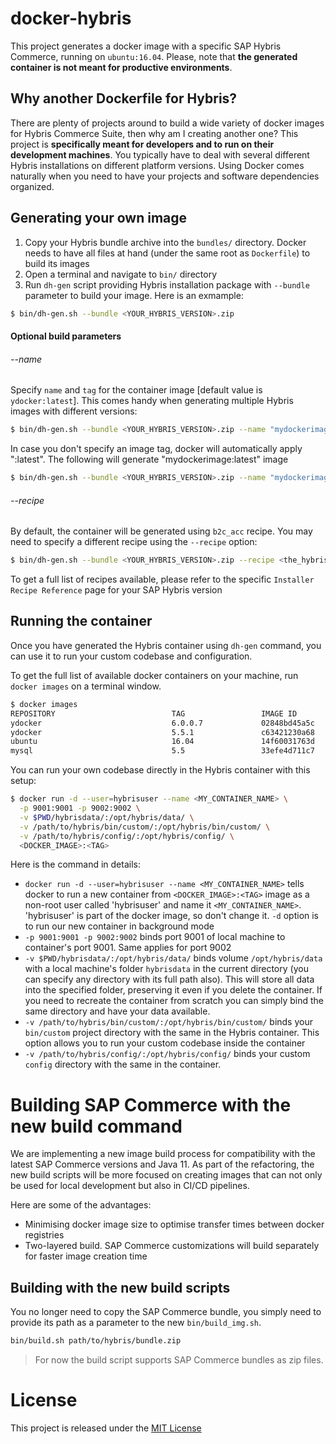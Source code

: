 # docker-hybris

This project generates a docker image with a specific SAP Hybris Commerce, running on `ubuntu:16.04`. Please, note that **the generated container is not meant for productive environments**.

## Why another Dockerfile for Hybris?
There are plenty of projects around to build a wide variety of docker images for Hybris Commerce Suite, then why am I creating another one?
This project is **specifically meant for developers and to run on their development machines**. You typically have to deal with several different Hybris installations on different platform versions. Using Docker comes naturally when you need to have your projects and software dependencies organized.

## Generating your own image
1. Copy your Hybris bundle archive into the `bundles/` directory. Docker needs to have all files at hand (under the same root as `Dockerfile`) to build its images
2. Open a terminal and navigate to `bin/` directory
3. Run `dh-gen` script providing Hybris installation package with `--bundle` parameter to build your image. Here is an exmample:
```bash
$ bin/dh-gen.sh --bundle <YOUR_HYBRIS_VERSION>.zip
```

#### Optional build parameters
###### --name
Specify `name` and `tag` for the container image [default value is `ydocker:latest`]. This comes handy when generating multiple Hybris images with different versions:
```bash
$ bin/dh-gen.sh --bundle <YOUR_HYBRIS_VERSION>.zip --name "mydockerimage:6.0.1"
```

In case you don't specify an image tag, docker will automatically apply ":latest". The following will generate "mydockerimage:latest" image
```bash
$ bin/dh-gen.sh --bundle <YOUR_HYBRIS_VERSION>.zip --name "mydockerimage"
```

###### --recipe
By default, the container will be generated using `b2c_acc` recipe. You may need to specify a different recipe using the `--recipe` option:
```bash
$ bin/dh-gen.sh --bundle <YOUR_HYBRIS_VERSION>.zip --recipe <the_hybris_recipe>
```
To get a full list of recipes available, please refer to the specific `Installer Recipe Reference` page for your SAP Hybris version

## Running the container
Once you have generated the Hybris container using `dh-gen` command, you can use it to run your custom codebase and configuration.

To get the full list of available docker containers on your machine, run `docker images` on a terminal window.
```bash
$ docker images
REPOSITORY                          TAG                 IMAGE ID            CREATED             SIZE
ydocker                             6.0.0.7             02848bd45a5c        8 days ago          5.48GB
ydocker                             5.5.1               c63421230a68        12 days ago         8.64GB
ubuntu                              16.04               14f60031763d        11 days ago         120MB
mysql                               5.5                 33efe4d711c7        2 months ago        256MB
```

You can run your own codebase directly in the Hybris container with this setup:
```bash
$ docker run -d --user=hybrisuser --name <MY_CONTAINER_NAME> \
  -p 9001:9001 -p 9002:9002 \
  -v $PWD/hybrisdata/:/opt/hybris/data/ \
  -v /path/to/hybris/bin/custom/:/opt/hybris/bin/custom/ \
  -v /path/to/hybris/config/:/opt/hybris/config/ \
  <DOCKER_IMAGE>:<TAG>
```
Here is the command in details:
* `docker run -d --user=hybrisuser --name <MY_CONTAINER_NAME>` tells docker to run a new container from `<DOCKER_IMAGE>:<TAG>` image as a non-root user called 'hybrisuser' and name it `<MY_CONTAINER_NAME>`. 'hybrisuser' is part of the docker image, so don't change it.  `-d` option is to run our new container in background mode
* `-p 9001:9001 -p 9002:9002` binds port 9001 of local machine to container's port 9001. Same applies for port 9002
* `-v $PWD/hybrisdata/:/opt/hybris/data/` binds volume `/opt/hybris/data` with a local machine's folder `hybrisdata` in the current directory (you can specify any directory with its full path also). This will store all data into the specified folder, preserving it even if you delete the container. If you need to recreate the container from scratch you can simply bind the same directory and have your data available.
* `-v /path/to/hybris/bin/custom/:/opt/hybris/bin/custom/` binds your `bin/custom` project directory with the same in the Hybris container. This option allows you to run your custom codebase inside the container
* `-v /path/to/hybris/config/:/opt/hybris/config/` binds your custom `config` directory with the same in the container.

# Building SAP Commerce with the new build command
We are implementing a new image build process for compatibility with the latest SAP Commerce versions and Java 11. 
As part of the refactoring, the new build scripts will be more focused on creating images that can not only be used
for local development but also in CI/CD pipelines.

Here are some of the advantages:
- Minimising docker image size to optimise transfer times between docker registries
- Two-layered build. SAP Commerce customizations will build separately for faster image creation time

## Building with the new build scripts
You no longer need to copy the SAP Commerce bundle, you simply need to provide its path as a parameter to the new `bin/build_img.sh`.
```bash
bin/build.sh path/to/hybris/bundle.zip
```

> For now the build script supports SAP Commerce bundles as zip files.

# License
This project is released under the [MIT License](LICENSE.md)
